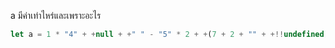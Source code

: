 a มีค่าเท่าไหร่และเพราะอะไร

```js
let a = 1 * "4" + +null + +" " - "5" * 2 + +(7 + 2 + "" + +!!undefined);
```
